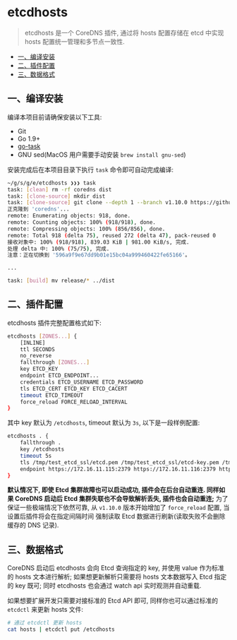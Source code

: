 # etcdhosts

> etcdhosts 是一个 CoreDNS 插件, 通过将 hosts 配置存储在 etcd 中实现 hosts 配置统一管理和多节点一致性.

<!--ts-->
   * [一、编译安装](#一编译安装)
   * [二、插件配置](#二插件配置)
   * [三、数据格式](#三数据格式)
<!--te-->

## 一、编译安装

编译本项目前请确保安装以下工具:

- Git
- Go 1.9+
- [go-task](https://taskfile.dev/installation/)
- GNU sed(MacOS 用户需要手动安装 `brew install gnu-sed`)

安装完成后在本项目目录下执行 `task` 命令即可自动完成编译:

```sh
~/g/s/g/e/etcdhosts ❯❯❯ task                                                                                                                                                       master ✱
task: [clean] rm -rf coredns dist
task: [clone-source] mkdir dist
task: [clone-source] git clone --depth 1 --branch v1.10.0 https://github.com/coredns/coredns.git coredns
正克隆到 'coredns'...
remote: Enumerating objects: 918, done.
remote: Counting objects: 100% (918/918), done.
remote: Compressing objects: 100% (856/856), done.
remote: Total 918 (delta 75), reused 272 (delta 47), pack-reused 0
接收对象中: 100% (918/918), 839.03 KiB | 981.00 KiB/s, 完成.
处理 delta 中: 100% (75/75), 完成.
注意：正在切换到 '596a9f9e67dd9b01e15bc04a999460422fe65166'。

...

task: [build] mv release/* ../dist
```

## 二、插件配置

etcdhosts 插件完整配置格式如下:

```sh
etcdhosts [ZONES...] {
    [INLINE]
    ttl SECONDS
    no_reverse
    fallthrough [ZONES...]
    key ETCD_KEY
    endpoint ETCD_ENDPOINT...
    credentials ETCD_USERNAME ETCD_PASSWORD
    tls ETCD_CERT ETCD_KEY ETCD_CACERT
    timeout ETCD_TIMEOUT
    force_reload FORCE_RELOAD_INTERVAL
}
```

其中 key 默认为 `/etcdhosts`, timeout 默认为 `3s`, 以下是一段样例配置:

```sh
etcdhosts . {
    fallthrough .
    key /etcdhosts
    timeout 5s
    tls /tmp/test_etcd_ssl/etcd.pem /tmp/test_etcd_ssl/etcd-key.pem /tmp/test_etcd_ssl/etcd-root-ca.pem
    endpoint https://172.16.11.115:2379 https://172.16.11.116:2379 https://172.16.11.117:2379
}
```

**默认情况下, 即使 Etcd 集群故障也可以启动成功, 插件会在后台自动重连. 同样如果 CoreDNS 启动后 Etcd 集群失联也不会导致解析丢失,
插件也会自动重连;** 为了保证一些极端情况下依然可靠, 从 `v1.10.0` 版本开始增加了 `force_reload` 配置, 当设置后插件将会在指定间隔时间
强制读取 Etcd 数据进行刷新(读取失败不会删除缓存的 DNS 记录).

## 三、数据格式

CoreDNS 启动后 etcdhosts 会向 Etcd 查询指定的 key, 并使用 value 作为标准的 hosts 文本进行解析;
如果想更新解析只需要将 hosts 文本数据写入 Etcd 指定的 key 既可; 同时 etcdhosts 也会通过 watch api 实时观测并自动重载.

如果想要扩展开发只需要对接标准的 Etcd API 即可, 同样你也可以通过标准的 `etcdctl` 来更新 hosts 文件:

```sh
# 通过 etcdctl 更新 hosts
cat hosts | etcdctl put /etcdhosts
```
